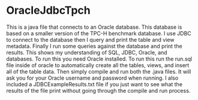 OracleJdbcTpch
==============

This is a java file that connects to an Oracle database. This database is based on a smaller version of the TPC-H benchmark database. I use JDBC to connect to the database then I query and print the table and view metadata. Finally I run some queries against the database and print the results. This shows my understanding of SQL, JDBC, Oracle, and databases. To run this you need Oracle installed. To run this run the run.sql file inside of oracle to automatically create all the tables, views, and insert all of the table data. Then simply compile and run both the .java files. It will ask you for your Oracle username and password when running. I also included a JDBCExampleResults.txt file if you just want to see what the results of the file print without going through the compile and run process.

